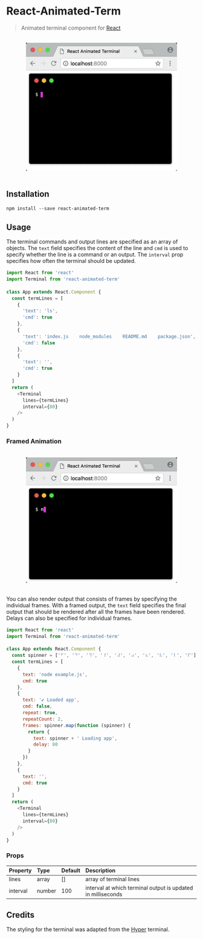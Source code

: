 # React-Animated-Term

> Animated terminal component for [React](https://reactjs.org/)

<p align="center">
	<br>
	<img width="400" src="media/demo-basic.gif">
	<br>
	<br>
</p>

## Installation

```
npm install --save react-animated-term
```

## Usage

The terminal commands and output lines are specified as an array of objects. The `text` field specifies the content of the line and `cmd` is used to specify whether the line is a command or an output. The `interval` prop specifies how often the terminal should be updated.

```js
import React from 'react'
import Terminal from 'react-animated-term'

class App extends React.Component {
  const termLines = [
    {
      'text': 'ls',
      'cmd': true
    },
    {
      'text': 'index.js    node_modules    README.md    package.json',
      'cmd': false
    },
    {
      'text': '',
      'cmd': true
    }
  ]
  return (
    <Terminal
      lines={termLines}
      interval={80}
    />
  )
}
```

### Framed Animation

<p align="center">
	<br>
	<img width="400" src="media/demo-spinner.gif">
	<br>
	<br>
</p>

You can also render output that consists of frames by specifying the individual frames. With a framed output, the `text` field specifies the final output that should be rendered after all the frames have been rendered. Delays can also be specified for individual frames.

```js
import React from 'react'
import Terminal from 'react-animated-term'

class App extends React.Component {
  const spinner = ['⠋', '⠙', '⠹', '⠸', '⠼', '⠴', '⠦', '⠧', '⠇', '⠏']
  const termLines = [
    {
      text: 'node example.js',
      cmd: true
    },
    {
      text: '✔ Loaded app',
      cmd: false,
      repeat: true,
      repeatCount: 2,
      frames: spinner.map(function (spinner) {
        return {
          text: spinner + ' Loading app',
          delay: 80
        }
      })
    },
    {
      text: '',
      cmd: true
    }
  ]
  return (
    <Terminal
      lines={termLines}
      interval={80}
    />
  )
}
```

### Props
| Property | Type | Default | Description |
|:---|:---|:---|:---|
| lines | array| [] | array of terminal lines |
| interval | number | 100 | interval at which terminal output is updated in milliseconds |

## Credits

The styling for the terminal was adapted from the [Hyper](https://hyper.is/) terminal.